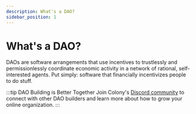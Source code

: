 ```yaml
---
description: What's a DAO?
sidebar_position: 1
---
```


# What's a DAO?

DAOs are software arrangements that use incentives to trustlessly and permissionlessly coordinate economic activity in a network of rational, self-interested agents. Put simply: software that financially incentivizes people to do stuff.

:::tip DAO Building is Better Together
Join Colony's [Discord community](https://discord.gg/feVZWwysqM) to connect with other DAO builders and learn more about how to grow your online organization.
:::